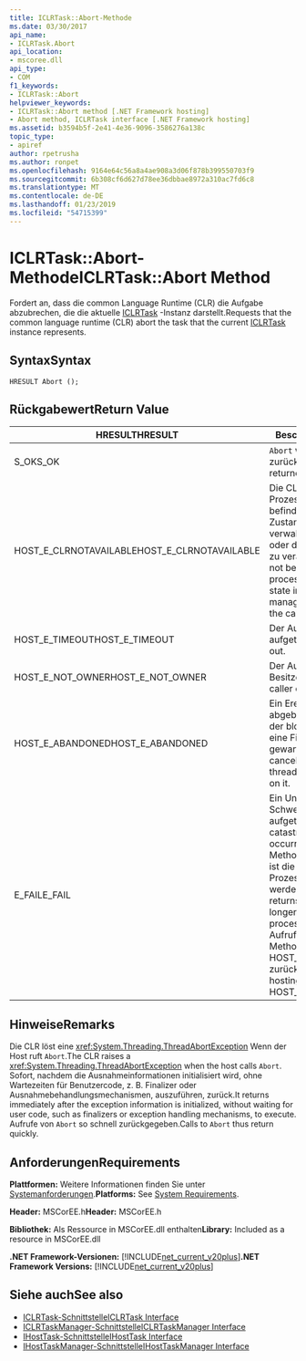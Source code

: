 ```yaml
---
title: ICLRTask::Abort-Methode
ms.date: 03/30/2017
api_name:
- ICLRTask.Abort
api_location:
- mscoree.dll
api_type:
- COM
f1_keywords:
- ICLRTask::Abort
helpviewer_keywords:
- ICLRTask::Abort method [.NET Framework hosting]
- Abort method, ICLRTask interface [.NET Framework hosting]
ms.assetid: b3594b5f-2e41-4e36-9096-3586276a138c
topic_type:
- apiref
author: rpetrusha
ms.author: ronpet
ms.openlocfilehash: 9164e64c56a8a4ae908a3d06f878b399550703f9
ms.sourcegitcommit: 6b308cf6d627d78ee36dbbae8972a310ac7fd6c8
ms.translationtype: MT
ms.contentlocale: de-DE
ms.lasthandoff: 01/23/2019
ms.locfileid: "54715399"
---
```

# <a name="iclrtaskabort-method"></a><span data-ttu-id="67178-102">ICLRTask::Abort-Methode</span><span class="sxs-lookup"><span data-stu-id="67178-102">ICLRTask::Abort Method</span></span>
<span data-ttu-id="67178-103">Fordert an, dass die common Language Runtime (CLR) die Aufgabe abzubrechen, die die aktuelle [ICLRTask](../../../../docs/framework/unmanaged-api/hosting/iclrtask-interface.md) -Instanz darstellt.</span><span class="sxs-lookup"><span data-stu-id="67178-103">Requests that the common language runtime (CLR) abort the task that the current [ICLRTask](../../../../docs/framework/unmanaged-api/hosting/iclrtask-interface.md) instance represents.</span></span>  
  
## <a name="syntax"></a><span data-ttu-id="67178-104">Syntax</span><span class="sxs-lookup"><span data-stu-id="67178-104">Syntax</span></span>  
  
```  
HRESULT Abort ();  
```  
  
## <a name="return-value"></a><span data-ttu-id="67178-105">Rückgabewert</span><span class="sxs-lookup"><span data-stu-id="67178-105">Return Value</span></span>  
  
|<span data-ttu-id="67178-106">HRESULT</span><span class="sxs-lookup"><span data-stu-id="67178-106">HRESULT</span></span>|<span data-ttu-id="67178-107">Beschreibung</span><span class="sxs-lookup"><span data-stu-id="67178-107">Description</span></span>|  
|-------------|-----------------|  
|<span data-ttu-id="67178-108">S_OK</span><span class="sxs-lookup"><span data-stu-id="67178-108">S_OK</span></span>|<span data-ttu-id="67178-109">`Abort` wurde erfolgreich zurückgegeben.</span><span class="sxs-lookup"><span data-stu-id="67178-109">`Abort` returned successfully.</span></span>|  
|<span data-ttu-id="67178-110">HOST_E_CLRNOTAVAILABLE</span><span class="sxs-lookup"><span data-stu-id="67178-110">HOST_E_CLRNOTAVAILABLE</span></span>|<span data-ttu-id="67178-111">Die CLR wurde nicht in einen Prozess geladen und befindet sich in einem Zustand, in dem nicht verwalteten Code ausführen oder den Aufruf erfolgreich zu verarbeiten.</span><span class="sxs-lookup"><span data-stu-id="67178-111">The CLR has not been loaded into a process, or the CLR is in a state in which it cannot run managed code or process the call successfully.</span></span>|  
|<span data-ttu-id="67178-112">HOST_E_TIMEOUT</span><span class="sxs-lookup"><span data-stu-id="67178-112">HOST_E_TIMEOUT</span></span>|<span data-ttu-id="67178-113">Der Aufruf ist ein Timeout aufgetreten.</span><span class="sxs-lookup"><span data-stu-id="67178-113">The call timed out.</span></span>|  
|<span data-ttu-id="67178-114">HOST_E_NOT_OWNER</span><span class="sxs-lookup"><span data-stu-id="67178-114">HOST_E_NOT_OWNER</span></span>|<span data-ttu-id="67178-115">Der Aufrufer ist nicht Besitzer der Sperre.</span><span class="sxs-lookup"><span data-stu-id="67178-115">The caller does not own the lock.</span></span>|  
|<span data-ttu-id="67178-116">HOST_E_ABANDONED</span><span class="sxs-lookup"><span data-stu-id="67178-116">HOST_E_ABANDONED</span></span>|<span data-ttu-id="67178-117">Ein Ereignis wurde abgebrochen, während sich der blockierte Thread oder eine Fiber darauf gewartet.</span><span class="sxs-lookup"><span data-stu-id="67178-117">An event was canceled while a blocked thread or fiber was waiting on it.</span></span>|  
|<span data-ttu-id="67178-118">E_FAIL</span><span class="sxs-lookup"><span data-stu-id="67178-118">E_FAIL</span></span>|<span data-ttu-id="67178-119">Ein Unbekannter Schwerwiegender Fehler ist aufgetreten.</span><span class="sxs-lookup"><span data-stu-id="67178-119">An unknown catastrophic failure occurred.</span></span> <span data-ttu-id="67178-120">Wenn eine Methode E_FAIL zurückgibt, ist die CLR nicht mehr im Prozess verwendet werden.</span><span class="sxs-lookup"><span data-stu-id="67178-120">When a method returns E_FAIL, the CLR is no longer usable within the process.</span></span> <span data-ttu-id="67178-121">Nachfolgende Aufrufe zum Hosten der Methoden HOST_E_CLRNOTAVAILABLE zurück.</span><span class="sxs-lookup"><span data-stu-id="67178-121">Subsequent calls to hosting methods return HOST_E_CLRNOTAVAILABLE.</span></span>|  
  
## <a name="remarks"></a><span data-ttu-id="67178-122">Hinweise</span><span class="sxs-lookup"><span data-stu-id="67178-122">Remarks</span></span>  
 <span data-ttu-id="67178-123">Die CLR löst eine <xref:System.Threading.ThreadAbortException> Wenn der Host ruft `Abort`.</span><span class="sxs-lookup"><span data-stu-id="67178-123">The CLR raises a <xref:System.Threading.ThreadAbortException> when the host calls `Abort`.</span></span> <span data-ttu-id="67178-124">Sofort, nachdem die Ausnahmeinformationen initialisiert wird, ohne Wartezeiten für Benutzercode, z. B. Finalizer oder Ausnahmebehandlungsmechanismen, auszuführen, zurück.</span><span class="sxs-lookup"><span data-stu-id="67178-124">It returns immediately after the exception information is initialized, without waiting for user code, such as finalizers or exception handling mechanisms, to execute.</span></span> <span data-ttu-id="67178-125">Aufrufe von `Abort` so schnell zurückgegeben.</span><span class="sxs-lookup"><span data-stu-id="67178-125">Calls to `Abort` thus return quickly.</span></span>  
  
## <a name="requirements"></a><span data-ttu-id="67178-126">Anforderungen</span><span class="sxs-lookup"><span data-stu-id="67178-126">Requirements</span></span>  
 <span data-ttu-id="67178-127">**Plattformen:** Weitere Informationen finden Sie unter [Systemanforderungen](../../../../docs/framework/get-started/system-requirements.md).</span><span class="sxs-lookup"><span data-stu-id="67178-127">**Platforms:** See [System Requirements](../../../../docs/framework/get-started/system-requirements.md).</span></span>  
  
 <span data-ttu-id="67178-128">**Header:** MSCorEE.h</span><span class="sxs-lookup"><span data-stu-id="67178-128">**Header:** MSCorEE.h</span></span>  
  
 <span data-ttu-id="67178-129">**Bibliothek:** Als Ressource in MSCorEE.dll enthalten</span><span class="sxs-lookup"><span data-stu-id="67178-129">**Library:** Included as a resource in MSCorEE.dll</span></span>  
  
 <span data-ttu-id="67178-130">**.NET Framework-Versionen:** [!INCLUDE[net_current_v20plus](../../../../includes/net-current-v20plus-md.md)]</span><span class="sxs-lookup"><span data-stu-id="67178-130">**.NET Framework Versions:** [!INCLUDE[net_current_v20plus](../../../../includes/net-current-v20plus-md.md)]</span></span>  
  
## <a name="see-also"></a><span data-ttu-id="67178-131">Siehe auch</span><span class="sxs-lookup"><span data-stu-id="67178-131">See also</span></span>
- [<span data-ttu-id="67178-132">ICLRTask-Schnittstelle</span><span class="sxs-lookup"><span data-stu-id="67178-132">ICLRTask Interface</span></span>](../../../../docs/framework/unmanaged-api/hosting/iclrtask-interface.md)
- [<span data-ttu-id="67178-133">ICLRTaskManager-Schnittstelle</span><span class="sxs-lookup"><span data-stu-id="67178-133">ICLRTaskManager Interface</span></span>](../../../../docs/framework/unmanaged-api/hosting/iclrtaskmanager-interface.md)
- [<span data-ttu-id="67178-134">IHostTask-Schnittstelle</span><span class="sxs-lookup"><span data-stu-id="67178-134">IHostTask Interface</span></span>](../../../../docs/framework/unmanaged-api/hosting/ihosttask-interface.md)
- [<span data-ttu-id="67178-135">IHostTaskManager-Schnittstelle</span><span class="sxs-lookup"><span data-stu-id="67178-135">IHostTaskManager Interface</span></span>](../../../../docs/framework/unmanaged-api/hosting/ihosttaskmanager-interface.md)
